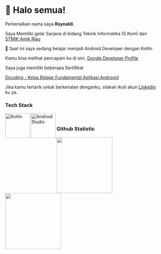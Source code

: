 

<!--
**roynaldi19/roynaldi19** is a ✨ _special_ ✨ repository because its `README.md` (this file) appears on your GitHub profile.

Here are some ideas to get you started:

- 🔭 I’m currently working on ...
- 🌱 I’m currently learning ...
- 👯 I’m looking to collaborate on ...
- 🤔 I’m looking for help with ...
- 💬 Ask me about ...
- 📫 How to reach me: ...
- 😄 Pronouns: ...
- ⚡ Fun fact: ...
-->

#  👋 Halo semua! 

Perkenalkan nama saya **Roynaldi**.

Saya Memiliki gelar Sarjana di bidang Teknik Informatika (S.Kom) dari [STMIK Amik Riau](https://sar.ac.id/)

🌱  Saat ini saya sedang belajar menjadi Android Developer dengan Kotlin

Kamu bisa melihat pencapain ku di sini.
[Google Developer Profile](https://developers.google.com/profile/u/109942276784007177047?utm_source=developer.android.com)

Saya juga memiliki beberapa Sertifikat

[Dicoding - Kelas Belajar Fundamental Aplikasi Androoid](https://www.dicoding.com/certificates/EYX4RYDWWXDL)

Jika kamu tertarik untuk berkenalan denganku, silakan ikuti akun 
[Linkedin](https://www.linkedin.com/in/roynaldi-781112128/) ku ya.
<br>


### Tech Stack
  <a href="#"><img align="left" alt="Kotlin" title="Kotlin" width="80px" src="https://upload.wikimedia.org/wikipedia/commons/d/d4/Kotlin_logo.svg" /></a>
  <a href="#"><img align="left" alt="Android Studio" title="Android Studio" width="80px" src="https://upload.wikimedia.org/wikipedia/commons/9/92/Android_Studio_Trademark.svg" /></a>
  <br>
  
### Github Statistic
<p align="left">
<a href="https://github.com/roynaldi19">
  <img height="180em" src="https://github-readme-stats-eight-theta.vercel.app/api?username=roynaldi19&show_icons=true&theme=algolia&include_all_commits=true&count_private=true"/>
  <img height="180em" src="https://github-readme-stats-eight-theta.vercel.app/api/top-langs/?username=roynaldi19&layout=compact&langs_count=8&theme=algolia"/>
</a>
</p>
